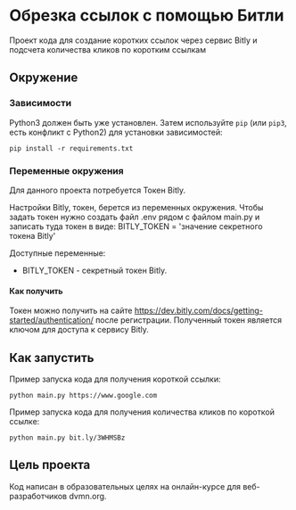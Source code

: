 # Обрезка ссылок с помощью Битли
Проект кода для создание коротких ссылок через сервис Bitly и подсчета количества кликов по коротким ссылкам

## Окружение
### Зависимости

Python3 должен быть уже установлен. Затем используйте `pip` (или `pip3`, есть конфликт с Python2) для установки зависимостей:

`pip install -r requirements.txt`

### Переменные окружения

Для данного проекта потребуется Токен Bitly.

Настройки Bitly, токен, берется из переменных окружения. Чтобы задать токен нужно создать файл .env рядом с файлом main.py и записать туда токен в виде:
BITLY_TOKEN = 'значение секретного токена Bitly'

Доступные переменные:

* BITLY_TOKEN - секретный токен Bitly.

#### Как получить

Токен можно получить на сайте https://dev.bitly.com/docs/getting-started/authentication/ после регистрации.
Полученный токен является ключом для доступа к сервису Bitly.

## Как запустить
 
Пример запуска кода для получения короткой ссылки:

`python main.py https://www.google.com`

Пример запуска кода для получения количества кликов по короткой ссылке:

`python main.py bit.ly/3WHMSBz`

## Цель проекта
Код написан в образовательных целях на онлайн-курсе для веб-разработчиков dvmn.org.
